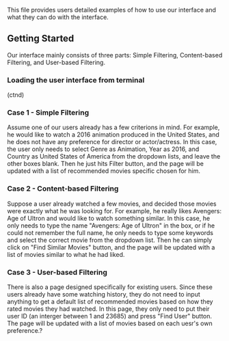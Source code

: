 This file provides users detailed examples of how to use our interface and what they can do with the interface.

## Getting Started

Our interface mainly consists of three parts: Simple Filtering, Content-based Filtering, and User-based Filtering.


### Loading the user interface from terminal

(ctnd)

### Case 1 - Simple Filtering

Assume one of our users already has a few criterions in mind. For example, he would like to watch a 2016 animation produced in the United States, and he does not have any preference for director or actor/actress. In this case, the user only needs to select Genre as Animation, Year as 2016, and Country as United States of America from the dropdown lists, and leave the other boxes blank. Then he just hits Filter button, and the page will be updated with a list of recommended movies specific chosen for him.

### Case 2 - Content-based Filtering
Suppose a user already watched a few movies, and decided those movies were exactly what he was looking for. For example, he really likes Avengers: Age of Ultron and would like to watch something similar. In this case, he only needs to type the name "Avengers: Age of Ultron" in the box, or if he could not remember the full name, he only needs to type some keywords and select the correct movie from the dropdown list. Then he can simply click on "Find Similar Movies" button, and the page will be updated with a list of movies similar to what he had liked.

### Case 3 - User-based Filtering
There is also a page designed specifically for existing users. Since these users already have some watching history, they do not need to input anything to get a default list of recommended movies based on how they rated movies they had watched. In this page, they only need to put their user ID (an interger between 1 and 23685) and press "Find User" button. The page will be updated with a list of movies based on each uesr's own preference.?
